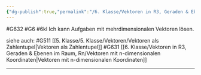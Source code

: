 ```yaml
---
{"dg-publish":true,"permalink":"/6. Klasse/Vektoren in R3, Geraden & Ebenen im Raum, Rn/Aufgaben mit mehrdimensionalen Vektoren/"}
---
```


#G632 #G6 #6kl
Ich kann Aufgaben mit mehrdimensionalen Vektoren lösen.

siehe auch:
#G511 [[5. Klasse/5. Klasse/Vektoren/Vektoren als Zahlentupel\|Vektoren als Zahlentupel]]
#G631 [[6. Klasse/Vektoren in R3, Geraden & Ebenen im Raum, Rn/Vektoren mit n-dimensionalen Koordinaten\|Vektoren mit n-dimensionalen Koordinaten]]
___

